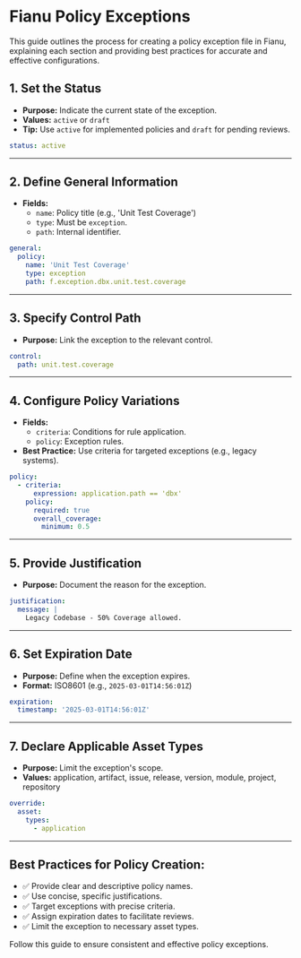 # Fianu Policy Exceptions

This guide outlines the process for creating a policy exception file in Fianu, explaining each section and providing best practices for accurate and effective configurations.

## 1. **Set the Status**

- **Purpose:** Indicate the current state of the exception.
- **Values:** `active` or `draft`
- **Tip:** Use `active` for implemented policies and `draft` for pending reviews.
```yaml
status: active
```

---

## 2. **Define General Information**

- **Fields:**
  - `name`: Policy title (e.g., 'Unit Test Coverage')
  - `type`: Must be `exception`.
  - `path`: Internal identifier.
```yaml
general:
  policy:
    name: 'Unit Test Coverage'
    type: exception
    path: f.exception.dbx.unit.test.coverage
```

---

## 3. **Specify Control Path**
- **Purpose:** Link the exception to the relevant control.
```yaml
control:
  path: unit.test.coverage
```

---

## 4. **Configure Policy Variations**
- **Fields:**
  - `criteria`: Conditions for rule application.
  - `policy`: Exception rules.
- **Best Practice:** Use criteria for targeted exceptions (e.g., legacy systems).
```yaml
policy:
  - criteria:
      expression: application.path == 'dbx'
    policy:
      required: true
      overall_coverage:
        minimum: 0.5
```

---

## 5. **Provide Justification**
- **Purpose:** Document the reason for the exception.
```yaml
justification:
  message: |
    Legacy Codebase - 50% Coverage allowed.
```

---

## 6. **Set Expiration Date**
- **Purpose:** Define when the exception expires.
- **Format:** ISO8601 (e.g., `2025-03-01T14:56:01Z`)
```yaml
expiration:
  timestamp: '2025-03-01T14:56:01Z'
```

---

## 7. **Declare Applicable Asset Types**
- **Purpose:** Limit the exception's scope.
- **Values:** application, artifact, issue, release, version, module, project, repository
```yaml
override:
  asset:
    types:
      - application
```

---

## **Best Practices for Policy Creation:**
- ✅ Provide clear and descriptive policy names.
- ✅ Use concise, specific justifications.
- ✅ Target exceptions with precise criteria.
- ✅ Assign expiration dates to facilitate reviews.
- ✅ Limit the exception to necessary asset types.

Follow this guide to ensure consistent and effective policy exceptions.
